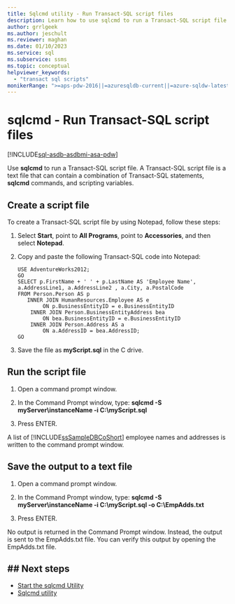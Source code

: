 ```yaml
---
title: Sqlcmd utility - Run Transact-SQL script files
description: Learn how to use sqlcmd to run a Transact-SQL script file. It can contain Transact-SQL statements, sqlcmd commands, and scripting variables.
author: grrlgeek
ms.author: jeschult
ms.reviewer: maghan
ms.date: 01/10/2023
ms.service: sql
ms.subservice: ssms
ms.topic: conceptual
helpviewer_keywords:
  - "transact sql scripts"
monikerRange: ">=aps-pdw-2016||=azuresqldb-current||=azure-sqldw-latest||>=sql-server-2016||>=sql-server-linux-2017||=azuresqldb-mi-current"
---
```


# sqlcmd - Run Transact-SQL script files

[!INCLUDE[sql-asdb-asdbmi-asa-pdw](../../includes/applies-to-version/sql-asdb-asdbmi-asa-pdw.md)]

Use **sqlcmd** to run a Transact-SQL script file. A Transact-SQL script file is a text file that can contain a combination of Transact-SQL statements, **sqlcmd** commands, and scripting variables.

## Create a script file

 To create a Transact-SQL script file by using Notepad, follow these steps:

1. Select **Start**, point to **All Programs**, point to **Accessories**, and then select **Notepad**.

1. Copy and paste the following Transact-SQL code into Notepad:

    ```
    USE AdventureWorks2012;
    GO
    SELECT p.FirstName + ' ' + p.LastName AS 'Employee Name',
    a.AddressLine1, a.AddressLine2 , a.City, a.PostalCode
    FROM Person.Person AS p
       INNER JOIN HumanResources.Employee AS e
            ON p.BusinessEntityID = e.BusinessEntityID
        INNER JOIN Person.BusinessEntityAddress bea
            ON bea.BusinessEntityID = e.BusinessEntityID
        INNER JOIN Person.Address AS a
            ON a.AddressID = bea.AddressID;
    GO
    ```

1. Save the file as **myScript.sql** in the C drive.

## Run the script file

1. Open a command prompt window.

1. In the Command Prompt window, type: **sqlcmd -S myServer\instanceName -i C:\myScript.sql**

1. Press ENTER.

 A list of [!INCLUDE[ssSampleDBCoShort](../../includes/sssampledbcoshort-md.md)] employee names and addresses is written to the command prompt window.

## Save the output to a text file

1. Open a command prompt window.

1. In the Command Prompt window, type: **sqlcmd -S myServer\instanceName -i C:\myScript.sql -o C:\EmpAdds.txt**

1. Press ENTER.

 No output is returned in the Command Prompt window. Instead, the output is sent to the EmpAdds.txt file. You can verify this output by opening the EmpAdds.txt file.

## ## Next steps

- [Start the sqlcmd Utility](sqlcmd-start-utility.md)
- [Sqlcmd utility](sqlcmd-utility.md)
